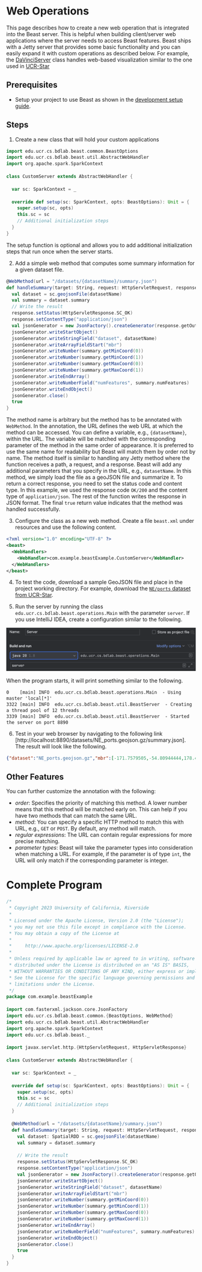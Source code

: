 # Web Operations
This page describes how to create a new web operation that is integrated into the Beast server.
This is helpful when building client/server web applications where the server needs to access Beast features.
Beast ships with a Jetty server that provides some basic functionality and you can easily expand it with custom operations
as described below.
For example, the [DaVinciServer](../visualization/src/main/java/edu/ucr/cs/bdlab/davinci/DaVinciServer.java) class
handles web-based visualization similar to the one used in [UCR-Star](https://star.cs.ucr.edu)

## Prerequisites

- Setup your project to use Beast as shown in the [development setup guide](dev-setup.md).

## Steps
1. Create a new class that will hold your custom applications
```scala
import edu.ucr.cs.bdlab.beast.common.BeastOptions
import edu.ucr.cs.bdlab.beast.util.AbstractWebHandler
import org.apache.spark.SparkContext

class CustomServer extends AbstractWebHandler {

  var sc: SparkContext = _

  override def setup(sc: SparkContext, opts: BeastOptions): Unit = {
    super.setup(sc, opts)
    this.sc = sc
    // Additional initialization steps
  }
}
```
The setup function is optional and allows you to add additional initialization steps that run once when the server starts.

2. Add a simple web method that computes some summary information for a given dataset file.
```scala
@WebMethod(url = "/datasets/{datasetName}/summary.json")
def handleSummary(target: String, request: HttpServletRequest, response: HttpServletResponse, datasetName: String): Boolean = {
  val dataset = sc.geojsonFile(datasetName)
  val summary = dataset.summary
  // Write the result
  response.setStatus(HttpServletResponse.SC_OK)
  response.setContentType("application/json")
  val jsonGenerator = new JsonFactory().createGenerator(response.getOutputStream)
  jsonGenerator.writeStartObject()
  jsonGenerator.writeStringField("dataset", datasetName)
  jsonGenerator.writeArrayFieldStart("mbr")
  jsonGenerator.writeNumber(summary.getMinCoord(0))
  jsonGenerator.writeNumber(summary.getMinCoord(1))
  jsonGenerator.writeNumber(summary.getMaxCoord(0))
  jsonGenerator.writeNumber(summary.getMaxCoord(1))
  jsonGenerator.writeEndArray()
  jsonGenerator.writeNumberField("numFeatures", summary.numFeatures)
  jsonGenerator.writeEndObject()
  jsonGenerator.close()
  true
}
```
The method name is arbitrary but the method has to be annotated with `WebMethod`.
In the annotation, the URL defines the web URL at which the method can be accessed.
You can define a variable, e.g., `{datasetName}`, within the URL.
The variable will be matched with the corresponding parameter of the method in the same order of appearance.
It is preferred to use the same name for readability but Beast will match them by order not by name.
The method itself is similar to handling any Jetty method where the function receives a path, a request, and a response.
Beast will add any additional parameters that you specify in the URL, e.g., `datasetName`.
In this method, we simply load the file as a geoJSON file and summarize it.
To return a correct response, you need to set the status code and content type.
In this example, we used the response code `OK/200` and the content type of `application/json`.
The rest of the function writes the response in JSON format.
The final `true` return value indicates that the method was handled successfully.

3. Configure the class as a new web method. Create a file `beast.xml` under resources and use the following content.
```xml
<?xml version="1.0" encoding="UTF-8" ?>
<beast>
  <WebHandlers>
    <WebHandler>com.example.beastExample.CustomServer</WebHandler>
  </WebHandlers>
</beast>
```
4. To test the code, download a sample GeoJSON file and place in the project working directory.
For example, download the [`NE/ports` dataset from UCR-Star](https://star.cs.ucr.edu/?NE/ports&d#center=14.7,-60.3&zoom=3).

5. Run the server by running the class `edu.ucr.cs.bdlab.beast.operations.Main` with the parameter `server`.
   If you use IntelliJ IDEA, create a configuration similar to the following.

![IntelliJ IDEA run configuration for the server](images/intellij-main-server.png)

When the program starts, it will print something similar to the following.
```
0    [main] INFO  edu.ucr.cs.bdlab.beast.operations.Main  - Using master 'local[*]'
3322 [main] INFO  edu.ucr.cs.bdlab.beast.util.BeastServer  - Creating a thread pool of 12 threads
3339 [main] INFO  edu.ucr.cs.bdlab.beast.util.BeastServer  - Started the server on port 8890
```

6. Test in your web browser by navigating to the following link [http://localhost:8890/datasets/NE_ports.geojson.gz/summary.json].
The result will look like the following.
```json
{"dataset":"NE_ports.geojson.gz","mbr":[-171.7579505,-54.80944444,178.4210836,77.46694444],"numFeatures":1079}
```

## Other Features
You can further customize the annotation with the following:
- *order*: Specifies the priority of matching this method. A lower number means that this method will be matched
  early on. This can help if you have two methods that can match the same URL.
- *method*: You can specify a specific HTTP method to match this with URL, e.g., `GET` or `POST`. By default,
  any method will match.
- *regular expressions*: The URL can contain regular expressions for more precise matching.
- *parameter types*: Beast will take the parameter types into consideration when matching a URL. For example,
  if the parameter is of type `int`, the URL will only match if the corresponding parameter is integer.

# Complete Program
```scala
/*
 * Copyright 2023 University of California, Riverside
 *
 * Licensed under the Apache License, Version 2.0 (the "License");
 * you may not use this file except in compliance with the License.
 * You may obtain a copy of the License at
 *
 *     http://www.apache.org/licenses/LICENSE-2.0
 *
 * Unless required by applicable law or agreed to in writing, software
 * distributed under the License is distributed on an "AS IS" BASIS,
 * WITHOUT WARRANTIES OR CONDITIONS OF ANY KIND, either express or implied.
 * See the License for the specific language governing permissions and
 * limitations under the License.
 */
package com.example.beastExample

import com.fasterxml.jackson.core.JsonFactory
import edu.ucr.cs.bdlab.beast.common.{BeastOptions, WebMethod}
import edu.ucr.cs.bdlab.beast.util.AbstractWebHandler
import org.apache.spark.SparkContext
import edu.ucr.cs.bdlab.beast._

import javax.servlet.http.{HttpServletRequest, HttpServletResponse}

class CustomServer extends AbstractWebHandler {

  var sc: SparkContext = _

  override def setup(sc: SparkContext, opts: BeastOptions): Unit = {
    super.setup(sc, opts)
    this.sc = sc
    // Additional initialization steps
  }

  @WebMethod(url = "/datasets/{datasetName}/summary.json")
  def handleSummary(target: String, request: HttpServletRequest, response: HttpServletResponse, datasetName: String): Boolean = {
    val dataset: SpatialRDD = sc.geojsonFile(datasetName)
    val summary = dataset.summary

    // Write the result
    response.setStatus(HttpServletResponse.SC_OK)
    response.setContentType("application/json")
    val jsonGenerator = new JsonFactory().createGenerator(response.getOutputStream)
    jsonGenerator.writeStartObject()
    jsonGenerator.writeStringField("dataset", datasetName)
    jsonGenerator.writeArrayFieldStart("mbr")
    jsonGenerator.writeNumber(summary.getMinCoord(0))
    jsonGenerator.writeNumber(summary.getMinCoord(1))
    jsonGenerator.writeNumber(summary.getMaxCoord(0))
    jsonGenerator.writeNumber(summary.getMaxCoord(1))
    jsonGenerator.writeEndArray()
    jsonGenerator.writeNumberField("numFeatures", summary.numFeatures)
    jsonGenerator.writeEndObject()
    jsonGenerator.close()
    true
  }
}
```